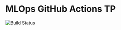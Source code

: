 # MLOps GitHub Actions TP

![Build Status](https://github.com/SamiAgouram/git-actions-tp1/actions/workflows/badge.yml/badge.svg)